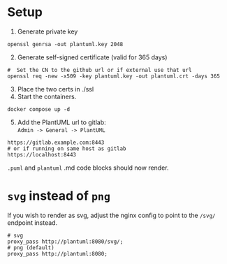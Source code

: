 # Setup
1) Generate private key
```shell
openssl genrsa -out plantuml.key 2048
```

2) Generate self-signed certificate (valid for 365 days)
```shell
#  Set the CN to the github url or if external use that url
openssl req -new -x509 -key plantuml.key -out plantuml.crt -days 365
```

3) Place the two certs in ./ssl
4) Start the containers.
```shell
docker compose up -d
```
5) Add the PlantUML url to gitlab:  
```Admin -> General -> PlantUML```
```shell
https://gitlab.example.com:8443
# or if running on same host as gitlab
https://localhost:8443
```

`.puml` and `plantuml` .md code blocks should now render.

# `svg` instead of `png`
If you wish to render as svg, adjust the nginx config to point to the `/svg/` endpoint instead.
```
# svg
proxy_pass http://plantuml:8080/svg/;
# png (default)
proxy_pass http://plantuml:8080;
```
